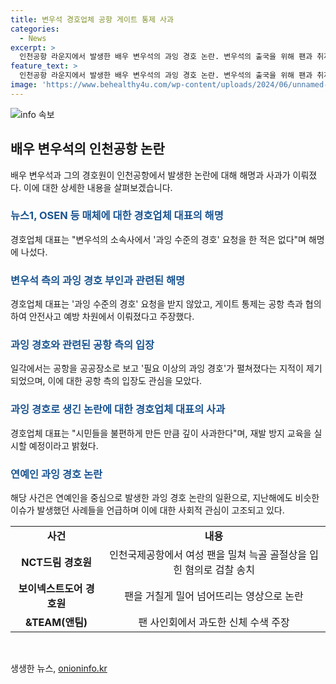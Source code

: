 ```yaml
---
title: 변우석 경호업체 공항 게이트 통제 사과
categories:
  - News
excerpt: >
  인천공항 라운지에서 발생한 배우 변우석의 과잉 경호 논란. 변우석의 출국을 위해 팬과 취재진이 몰리자 경호원이 공항을 통제하고 승객들을 플래시로 조명했다. 이에 대한 논란이 불거지면서 경호업체는 사과하고, 대표는 과잉 경호는 소속사의 요청이 아니었다고 주장했다. 이에 대한 비판과 사과가 이어지면서, 연예인을 둘러싼 과잉 경호 논란이 지난 사건들과 연결되며 화제가 되고 있다.
feature_text: >
  인천공항 라운지에서 발생한 배우 변우석의 과잉 경호 논란. 변우석의 출국을 위해 팬과 취재진이 몰리자 경호원이 공항을 통제하고 승객들을 플래시로 조명했다. 이에 대한 논란이 불거지면서 경호업체는 사과하고, 대표는 과잉 경호는 소속사의 요청이 아니었다고 주장했다. 이에 대한 비판과 사과가 이어지면서, 연예인을 둘러싼 과잉 경호 논란이 지난 사건들과 연결되며 화제가 되고 있다.
image: 'https://www.behealthy4u.com/wp-content/uploads/2024/06/unnamed-file.png'
---
```


<p><img src="https://www.behealthy4u.com/wp-content/uploads/2024/06/unnamed-file.png" alt="info 속보" /></p>

<h2 data-ke-size="size26">배우 변우석의 인천공항 논란</h2>

<p data-ke-size="size16">배우 변우석과 그의 경호원이 인천공항에서 발생한 논란에 대해 해명과 사과가 이뤄졌다. 이에 대한 상세한 내용을 살펴보겠습니다.</p>

<h3><b><span style="color: #1a5490;">뉴스1, OSEN 등 매체에 대한 경호업체 대표의 해명</span></b></h3>

<p data-ke-size="size16">경호업체 대표는 "변우석의 소속사에서 '과잉 수준의 경호' 요청을 한 적은 없다"며 해명에 나섰다.</p>

<h3><b><span style="color: #1a5490;">변우석 측의 과잉 경호 부인과 관련된 해명</span></b></h3>

<p data-ke-size="size16">경호업체 대표는 '과잉 수준의 경호' 요청을 받지 않았고, 게이트 통제는 공항 측과 협의하여 안전사고 예방 차원에서 이뤄졌다고 주장했다.</p>

<h3><b><span style="color: #1a5490;">과잉 경호와 관련된 공항 측의 입장</span></b></h3>

<p data-ke-size="size16">일각에서는 공항을 공공장소로 보고 '필요 이상의 과잉 경호'가 펼쳐졌다는 지적이 제기되었으며, 이에 대한 공항 측의 입장도 관심을 모았다.</p>

<h3><b><span style="color: #1a5490;">과잉 경호로 생긴 논란에 대한 경호업체 대표의 사과</span></b></h3>

<p data-ke-size="size16">경호업체 대표는 "시민들을 불편하게 만든 만큼 깊이 사과한다"며, 재발 방지 교육을 실시할 예정이라고 밝혔다.</p>

<h3><b><span style="color: #1a5490;">연예인 과잉 경호 논란</span></b></h3>

<p data-ke-size="size16">해당 사건은 연예인을 중심으로 발생한 과잉 경호 논란의 일환으로, 지난해에도 비슷한 이슈가 발생했던 사례들을 언급하며 이에 대한 사회적 관심이 고조되고 있다.</p>

<table>
    <tbody>
        <tr>
            <td style="text-align: center; height: 17px;"><b>사건</b></td>
            <td style="text-align: center; height: 17px;"><b>내용</b></td>
        </tr>
        <tr>
            <td style="text-align: center; height: 17px;"><b>NCT드림 경호원</b></td>
            <td style="text-align: center; height: 17px;">인천국제공항에서 여성 팬을 밀쳐 늑골 골절상을 입힌 혐의로 검찰 송치</td>
        </tr>
        <tr>
            <td style="text-align: center; height: 17px;"><b>보이넥스트도어 경호원</b></td>
            <td style="text-align: center; height: 17px;">팬을 거칠게 밀어 넘어뜨리는 영상으로 논란</td>
        </tr>
        <tr>
            <td style="text-align: center; height: 17px;"><b>&TEAM(앤팀)</b></td>
            <td style="text-align: center; height: 17px;">팬 사인회에서 과도한 신체 수색 주장</td>
        </tr>
    </tbody>
</table>

<p data-ke-size="size16">&nbsp;</p>
생생한 뉴스, <a href="https://onioninfo.kr" rel="dofollow">onioninfo.kr</a>


